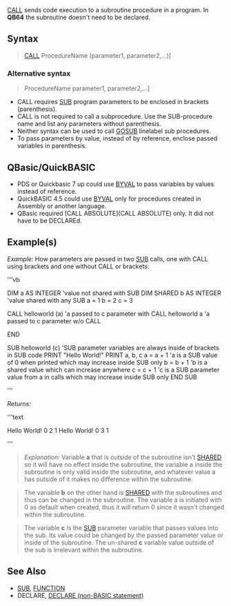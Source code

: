 [CALL](CALL) sends code execution to a subroutine procedure in a program. In **QB64** the subroutine doesn't need to be declared.


## Syntax

>  [CALL](CALL) ProcedureName (parameter1, parameter2,...)]

### Alternative syntax

>  ProcedureName parameter1, parameter2,...]


* CALL requires [SUB](SUB) program parameters to be enclosed in brackets (parenthesis).
* CALL is not required to call a subprocedure. Use the SUB-procedure name and list any parameters without parenthesis.
* Neither syntax can be used to call [GOSUB](GOSUB) linelabel sub procedures.
* To pass parameters by value, instead of by reference, enclose passed variables in parenthesis.


## QBasic/QuickBASIC

* PDS or Quickbasic 7 up could use [BYVAL](BYVAL) to pass variables by values instead of reference.
* QuickBASIC 4.5 could use [BYVAL](BYVAL) only for procedures created in Assembly or another language.
* QBasic required [CALL ABSOLUTE](CALL ABSOLUTE) only. It did not have to be DECLAREd.


## Example(s)

*Example:* How parameters are passed in two [SUB](SUB) calls, one with CALL using brackets and one without CALL or brackets:

'''vb

DIM a AS INTEGER 'value not shared with SUB
DIM SHARED b AS INTEGER 'value shared with any SUB
a = 1
b = 2
c = 3

CALL helloworld (a) 'a passed to c parameter with CALL
helloworld a        'a passed to c parameter w/o CALL

END

SUB helloworld (c) 'SUB parameter variables are always inside of brackets in SUB code
PRINT "Hello World!"
PRINT a,  b, c
a = a + 1 'a is a SUB value of 0 when printed which may increase inside SUB only 
b = b + 1 'b is a shared value which can increase anywhere
c = c + 1 'c is a SUB parameter value from a in calls which may increase inside SUB only
END SUB 

'''

*Returns:*

'''text

Hello World!
 0            2            1
Hello World!
 0            3            1 

'''

>  *Explanation:* Variable **a** that is outside of the subroutine isn't [SHARED](SHARED) so it will have no effect inside the subroutine, the variable a inside the subroutine is only valid inside the subroutine, and whatever value a has outside of it makes no difference within the subroutine.

> The variable **b** on the other hand is [SHARED](SHARED) with the subroutines and thus can be changed in the subroutine. The variable a is initiated with 0 as default when created, thus it will return 0 since it wasn't changed within the subroutine.

> The variable **c** is the [SUB](SUB) parameter variable that passes values into the sub. Its value could be changed by the passed parameter value or inside of the subroutine. The un-shared **c** variable value outside of the sub is irrelevant within the subroutine.


## See Also

* [SUB](SUB), [FUNCTION](FUNCTION)
* DECLARE, [DECLARE (non-BASIC statement)](DECLARE (non-BASIC statement))




